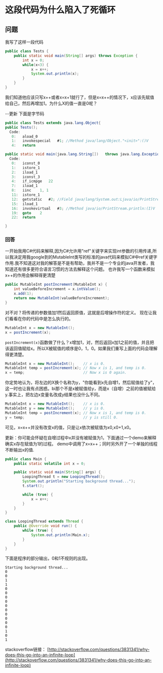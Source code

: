 # 这段代码为什么陷入了死循环

## 问题

我写了这样一段代码

```java
public class Tests {
    public static void main(String[] args) throws Exception {
        int x = 0;
        while(x<3) {
            x = x++;
            System.out.println(x);
        }
    }
} 
```

我们知道他应该只写x++或者x=x+1就行了，但是x=x++的情况下，x应该先赋值给自己，然后再增加1。为什么X的值一直是0呢？

--更新
 下面是字节码

```java
public class Tests extends java.lang.Object{
public Tests();
  Code:
   0:   aload_0
   1:   invokespecial   #1; //Method java/lang/Object."<init>":()V
   4:   return

public static void main(java.lang.String[])   throws java.lang.Exception;
  Code:
   0:   iconst_0
   1:   istore_1
   2:   iload_1
   3:   iconst_3
   4:   if_icmpge   22
   7:   iload_1
   8:   iinc    1, 1
   11:  istore_1
   12:  getstatic   #2; //Field java/lang/System.out:Ljava/io/PrintStream;
   15:  iload_1
   16:  invokevirtual   #3; //Method java/io/PrintStream.println:(I)V
   19:  goto    2
   22:  return

}
```

### 回答

一开始我用C#代码来解释,因为C#允许用"ref"关键字来实现int参数的引用传递,所以我决定用我google到的MutableInt类写的标准的java代码来模拟C#中ref关键字作用.我不知道这对我的解答是不是有帮助，我并不是一个专业的java开发者，我知道还有很多更符合语言习惯的方法去解释这个问题。
也许我写一个函数来模拟x++的作用会解释得更清楚

```java
public MutableInt postIncrement(MutableInt x) {
    int valueBeforeIncrement = x.intValue();
    x.add(1);
    return new MutableInt(valueBeforeIncrement);
}
```

对不对？将传递的参数值加1然后返回原值，这就是后增操作符的定义。
现在让我们看看在你的代码中是怎么执行的。

```java
MutableInt x = new MutableInt();
x = postIncrement(x);
```

`postIncrement(x)`函数做了什么？x增加1，对，然后返回x加1之前的值，并且把该返回值赋给x。所以X被赋值的顺序是0，1，0。如果我们重写上面的代码会理解得更清楚。

```java
MutableInt x = new MutableInt();    // x is 0.
MutableInt temp = postIncrement(x); // Now x is 1, and temp is 0.
x = temp;                           // Now x is 0 again.
```

你定势地认为，将左边的X换个名称为y，"你能看到x先自增1，然后赋值给了y"，这一时也让我有点困惑。bi那个不是x被赋值给y，而是x（自增）之前的值被赋给y.事实上，把左边x变量名改成y结果也没什么不同。

```java
MutableInt x = new MutableInt();    // x is 0.
MutableInt y = new MutableInt();    // y is 0.
MutableInt temp = postIncrement(x); // Now x is 1, and temp is 0.
y = temp;                           // y is still 0.
```

可见，x=x++并没有改变x的值，只是让x依次被赋值为x0,x0+1,x0。

更新：你可能会怀疑在自增过程中x并没有被赋值为1，下面通过一个demo来解释确实x存在赋值为1的过程。
demo中调用了x=x++；同时另外开了一个单独的线程不断输出x的值.

```java
public class Main {
    public static volatile int x = 0;

    public static void main(String[] args) {
        LoopingThread t = new LoopingThread();
        System.out.println("Starting background thread...");
        t.start();

        while (true) {
            x = x++;
        }
    }
}

class LoopingThread extends Thread {
    public @Override void run() {
        while (true) {
            System.out.println(Main.x);
        }
    }
}
```

下面是程序的部分输出，0和1不规则的出现。

```
Starting background thread...
0
0
1
1
0
0
0
0
0
0
0
0
0
0
1
0
1
```

stackoverflow链接：
[http://stackoverflow.com/questions/3831341/why-does-this-go-into-an-infinite-loop](http://stackoverflow.com/questions/3831341/why-does-this-go-into-an-infinite-loop)
